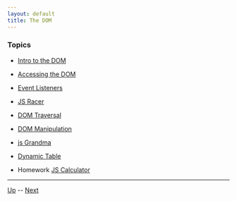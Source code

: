 ```yaml
---
layout: default
title: The DOM
---
```


### Topics
*  [Intro to the DOM](introToDom/README.md) 
*  [Accessing the DOM](accessingTheDom/README.md) 
*  [Event Listeners](eventListeners/README.md) 
*  [JS Racer](jsRacer.md) 
*  [DOM Traversal](domTraversal/README.md) 
*  [DOM Manipulation](domManipulation/README.md) 
*  [js Grandma](jsGrandma/README.md) 
*  [Dynamic Table](tableBuilder.md) 

* Homework  [JS Calculator](jsCalculator/README.md) 

<hr>

[Up](../README.md) -- [Next](introToDom/README.md)
